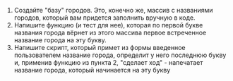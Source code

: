 1. Создайте "базу" городов. Это, конечно же, массив с названиями городов, который вам придется заполнить вручную в коде.
2. Напишите функцию (и тест для нее), которая по первой букве названия города вёрнет из этого массива первое встреченное название города на эту букву.
3. Напишите скрипт, который примет из формы введенное пользователем название города, определит у него последнюю букву и, применив функцию из пункта 2, "сделает ход" - напечатает название города, который начинается на эту букву
